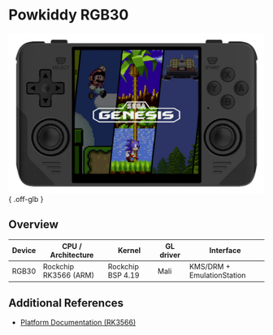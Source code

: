 # Powkiddy RGB30

![](../../_inc/images/devices/powkiddy-rgb30.png){ .off-glb }

## Overview

| Device | CPU / Architecture | Kernel | GL driver | Interface |
| -- | -- | -- | -- | -- |
| RGB30 | Rockchip RK3566 (ARM) | Rockchip BSP 4.19 | Mali | KMS/DRM + EmulationStation |

## Additional References

- [Platform Documentation (RK3566)](https://github.com/JustEnoughLinuxOS/distribution/blob/main/documentation/PER_DEVICE_DOCUMENTATION/RK3566)